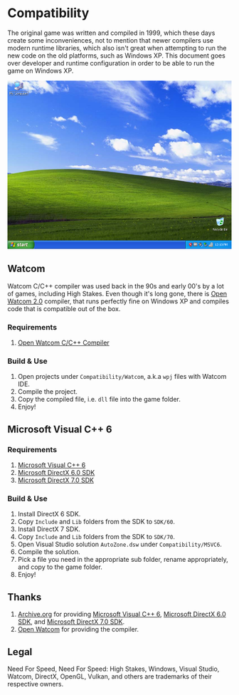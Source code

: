 # Compatibility
The original game was written and compiled in 1999, which these days create some inconveniences, not to mention that newer compilers use modern runtime libraries, which also isn't great when attempting to run the new code on the old platforms, such as Windows XP. This document goes over developer and runtime configuration in order to be able to run the game on Windows XP.

![Windows XP](Extras/WinXP.PNG)

## Watcom
Watcom C/C++ compiler was used back in the 90s and early 00's by a lot of games, including High Stakes. Even though it's long gone, there is [Open Watcom 2.0](https://github.com/open-watcom/open-watcom-v2) compiler, that runs perfectly fine on Windows XP and compiles code that is compatible out of the box.

### Requirements
1. [Open Watcom C/C++ Compiler](https://github.com/open-watcom/open-watcom-v2)

### Build & Use
1. Open projects under `Compatibility/Watcom`, a.k.a `wpj` files with Watcom IDE.
2. Compile the project.
3. Copy the compiled file, i.e. `dll` file into the game folder.
4. Enjoy!

## Microsoft Visual C++ 6

### Requirements
1. [Microsoft Visual C++ 6](https://archive.org/details/en_vs6_ent)
2. [Microsoft DirectX 6.0 SDK](https://archive.org/details/directx6sdk)
2. [Microsoft DirectX 7.0 SDK](https://archive.org/details/dx7sdk-7001)

### Build & Use
1. Install DirectX 6 SDK.
2. Copy `Include` and `Lib` folders from the SDK to `SDK/60`.
3. Install DirectX 7 SDK.
4. Copy `Include` and `Lib` folders from the SDK to `SDK/70`.
5. Open Visual Studio solution `AutoZone.dsw` under `Compatibility/MSVC6`.
6. Compile the solution.
7. Pick a file you need in the appropriate sub folder, rename appropriately, and copy to the game folder.
8. Enjoy!

## Thanks
1. [Archive.org](https://archive.org/) for providing [Microsoft Visual C++ 6](https://archive.org/details/en_vs6_ent), [Microsoft DirectX 6.0 SDK](https://archive.org/details/directx6sdk), and [Microsoft DirectX 7.0 SDK](https://archive.org/details/dx7sdk-7001).
2. [Open Watcom](https://github.com/open-watcom/open-watcom-v2) for providing the compiler.

## Legal
Need For Speed, Need For Speed: High Stakes, Windows, Visual Studio, Watcom, DirectX, OpenGL, Vulkan, and others are trademarks of their respective owners.
